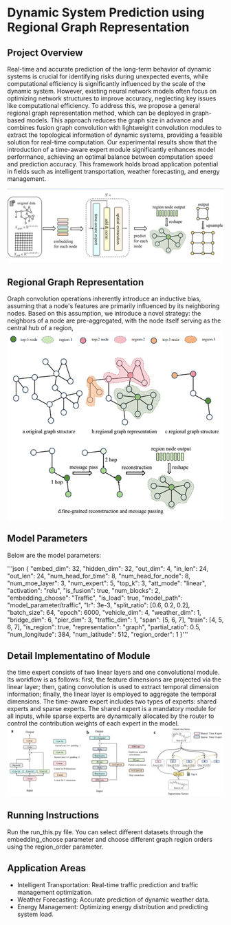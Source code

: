 # Dynamic System Prediction using Regional Graph Representation

## Project Overview

Real-time and accurate prediction of the long-term behavior of dynamic systems is crucial for identifying risks during unexpected events, while computational efficiency is significantly influenced by the scale of the dynamic system. However, existing neural network models often focus on optimizing network structures to improve accuracy, neglecting key issues like computational efficiency. To address this, we propose a general regional graph representation method, which can be deployed in graph-based models. This approach reduces the graph size in advance and combines fusion graph convolution with lightweight convolution modules to extract the topological information of dynamic systems, providing a feasible solution for real-time computation. Our experimental results show that the introduction of a time-aware expert module significantly enhances model performance, achieving an optimal balance between computation speed and prediction accuracy. This framework holds broad application potential in fields such as intelligent transportation, weather forecasting, and energy management.

![Diagram](figs/architecture.png) <!-- Insert your image path here -->

## Regional Graph Representation
Graph convolution operations inherently introduce an inductive bias, assuming that a node's features are primarily influenced by its neighboring nodes. Based on this assumption, we introduce a novel strategy: the neighbors of a node are pre-aggregated, with the node itself serving as the central hub of a region, 
![Diagram](figs/region.png)

## Model Parameters
Below are the model parameters:

'''json
{
  "embed_dim": 32,
  "hidden_dim": 32,
  "out_dim": 4,
  "in_len": 24,
  "out_len": 24,
  "num_head_for_time": 8,
  "num_head_for_node": 8,
  "num_moe_layer": 3,
  "num_expert": 5,
  "top_k": 3,
  "att_mode": "linear",
  "activation": "relu",
  "is_fusion": true,
  "num_blocks": 2,
  "embedding_choose": "Traffic",
  "is_load": true,
  "model_path": "model_parameter/traffic",
  "lr": 3e-3,
  "split_ratio": [0.6, 0.2, 0.2],
  "batch_size": 64,
  "epoch": 6000,
  "vehicle_dim": 4,
  "weather_dim": 1,
  "bridge_dim": 6,
  "pier_dim": 3,
  "traffic_dim": 1,
  "span": [5, 6, 7],
  "train": [4, 5, 6, 7],
  "is_region": true,
  "representation": "graph",
  "partial_ratio": 0.5,
  "num_longitude": 384,
  "num_latitude": 512,
  "region_order": 1
}'''

## Detail Implementatino of Module 
the time expert consists of two linear layers and one convolutional module. Its workflow is as follows: first, the feature dimensions are projected via the linear layer; then, gating convolution is used to extract temporal dimension information; finally, the linear layer is employed to aggregate the temporal dimensions. The time-aware expert includes two types of experts: shared experts and sparse experts. The shared expert is a mandatory module for all inputs, while sparse experts are dynamically allocated by the router to control the contribution weights of each expert in the model.
![Diagram](figs/modules.png) 

## Running Instructions
Run the run_this.py file. You can select different datasets through the embedding_choose parameter and choose different graph region orders using the region_order parameter.
## Application Areas
- Intelligent Transportation: Real-time traffic prediction and traffic management optimization.
- Weather Forecasting: Accurate prediction of dynamic weather data.
- Energy Management: Optimizing energy distribution and predicting system load.
